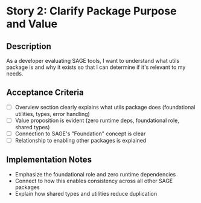 # Story 2: Clarify Package Purpose and Value

## Description

As a developer evaluating SAGE tools, I want to understand what utils package is and why it exists so that I can determine if it's relevant to my needs.

## Acceptance Criteria

- [ ] Overview section clearly explains what utils package does (foundational utilities, types, error handling)
- [ ] Value proposition is evident (zero runtime deps, foundational role, shared types)
- [ ] Connection to SAGE's "Foundation" concept is clear
- [ ] Relationship to enabling other packages is explained

## Implementation Notes

- Emphasize the foundational role and zero runtime dependencies
- Connect to how this enables consistency across all other SAGE packages
- Explain how shared types and utilities reduce duplication